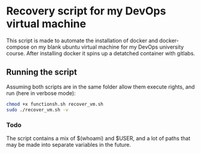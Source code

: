 # Recovery script for my DevOps virtual machine

This script is made to automate the installation of docker and docker-compose on my blank ubuntu virtual machine for my DevOps university course.
After installing docker it spins up a detatched container with gitlabs.

## Running the script
Assuming both scripts are in the same folder allow them execute rights, and run (here in verbose mode):
```bash
chmod +x functionsh.sh recover_vm.sh
sudo ./recover_vm.sh -v
```

### Todo
The script contains a mix of $(whoami) and $USER, and a lot of paths that may be made into separate variables in the future.